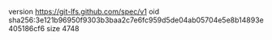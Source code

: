 version https://git-lfs.github.com/spec/v1
oid sha256:3e121b96950f9303b3baa2c7e6fc959d5de04ab05704e5e8b14893e405186cf6
size 4748
